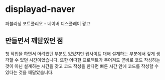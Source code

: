 # displayad-naver
퍼블리싱 포트폴리오 - 네이버 디스플레이 광고

## 만들면서 깨달았던 점
첫 작업물 하면서 어려웠던 부분도 있었지만 웹사이트 대해 설계하는 부분에서 깊게 생각할 수 있던 시간이었습니다. 
또한 어떠한 프로젝트가 주어져도 곧바로 코드 작성하는 것이 아닌 설계하는 시간을 갖고 코드 작성을 한다면 빠른 시간 안에 코드를 작성할 수 있다는 것을 깨달았습니다.

